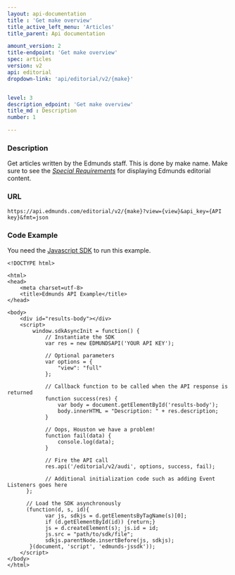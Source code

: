 ```yaml
---
layout: api-documentation
title : 'Get make overview'
title_active_left_menu: 'Articles'
title_parent: Api documentation

amount_version: 2
title-endpoint: 'Get make overview'
spec: articles
version: v2
api: editorial
dropdown-link: 'api/editorial/v2/{make}'


level: 3
description_edpoint: 'Get make overview'
title_md : Description
number: 1

---
```



### Description

Get articles written by the Edmunds staff. This is done by make name.
Make sure to see the [*Special Requirements*](http://developer.edmunds.com/api-documentation/editorial/#special_requirements) for displaying Edmunds editorial content.

### URL

	https://api.edmunds.com/editorial/v2/{make}?view={view}&api_key={API key}&fmt=json
	
### Code Example

You need the [Javascript SDK](https://github.com/EdmundsAPI/edmunds-javascript-sdk) to run this example.

	<!DOCTYPE html>

	<html>
	<head>
		<meta charset=utf-8>
		<title>Edmunds API Example</title>
	</head>

	<body>
		<div id="results-body"></div>
		<script>
		  	window.sdkAsyncInit = function() {
		    	// Instantiate the SDK
				var res = new EDMUNDSAPI('YOUR API KEY');

				// Optional parameters
				var options = {
					"view": "full"
				};

				// Callback function to be called when the API response is returned
				function success(res) {
					var body = document.getElementById('results-body');
					body.innerHTML = "Description: " + res.description;
				}

				// Oops, Houston we have a problem!
				function fail(data) {
					console.log(data);
				}

				// Fire the API call
				res.api('/editorial/v2/audi', options, success, fail);

			    // Additional initialization code such as adding Event Listeners goes here
		  };

		  // Load the SDK asynchronously
		  (function(d, s, id){
		     	var js, sdkjs = d.getElementsByTagName(s)[0];
		     	if (d.getElementById(id)) {return;}
		     	js = d.createElement(s); js.id = id;
		     	js.src = "path/to/sdk/file";
		     	sdkjs.parentNode.insertBefore(js, sdkjs);
		   }(document, 'script', 'edmunds-jssdk'));
		</script>
	</body>
	</html>